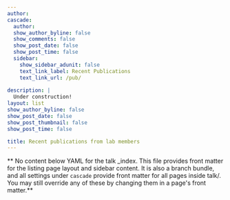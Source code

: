 ```yaml
---
author: 
cascade:
  author: 
  show_author_byline: false
  show_comments: false
  show_post_date: false
  show_post_time: false
  sidebar:
    show_sidebar_adunit: false
    text_link_label: Recent Publications
    text_link_url: /pub/
    
description: |
  Under construction!
layout: list
show_author_byline: false
show_post_date: false
show_post_thumbnail: false
show_post_time: false

title: Recent publications from lab members
---
```


** No content below YAML for the talk _index. This file provides front matter for the listing page layout and sidebar content. It is also a branch bundle, and all settings under `cascade` provide front matter for all pages inside talk/. You may still override any of these by changing them in a page's front matter.**
